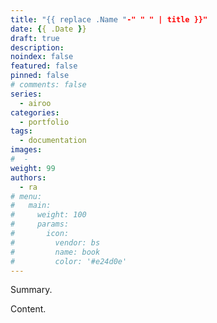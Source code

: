 ```yaml
---
title: "{{ replace .Name "-" " " | title }}"
date: {{ .Date }}
draft: true
description: 
noindex: false
featured: false
pinned: false
# comments: false
series:
  - airoo
categories:
  - pоrtfolio
tags:
  - documentation
images:
#  - 
weight: 99
authors:
  - ra
# menu:
#   main:
#     weight: 100
#     params:
#       icon:
#         vendor: bs
#         name: book
#         color: '#e24d0e'
---
```


Summary.

<!--more-->

Content.
